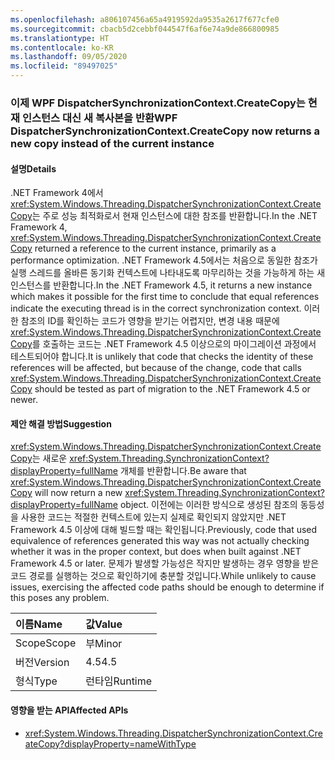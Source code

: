 ```yaml
---
ms.openlocfilehash: a806107456a65a4919592da9535a2617f677cfe0
ms.sourcegitcommit: cbacb5d2cebbf044547f6af6e74a9de866800985
ms.translationtype: HT
ms.contentlocale: ko-KR
ms.lasthandoff: 09/05/2020
ms.locfileid: "89497025"
---
```

### <a name="wpf-dispatchersynchronizationcontextcreatecopy-now-returns-a-new-copy-instead-of-the-current-instance"></a><span data-ttu-id="dffa1-101">이제 WPF DispatcherSynchronizationContext.CreateCopy는 현재 인스턴스 대신 새 복사본을 반환</span><span class="sxs-lookup"><span data-stu-id="dffa1-101">WPF DispatcherSynchronizationContext.CreateCopy now returns a new copy instead of the current instance</span></span>

#### <a name="details"></a><span data-ttu-id="dffa1-102">설명</span><span class="sxs-lookup"><span data-stu-id="dffa1-102">Details</span></span>

<span data-ttu-id="dffa1-103">.NET Framework 4에서 <xref:System.Windows.Threading.DispatcherSynchronizationContext.CreateCopy>는 주로 성능 최적화로서 현재 인스턴스에 대한 참조를 반환합니다.</span><span class="sxs-lookup"><span data-stu-id="dffa1-103">In the .NET Framework 4, <xref:System.Windows.Threading.DispatcherSynchronizationContext.CreateCopy> returned a reference to the current instance, primarily as a performance optimization.</span></span> <span data-ttu-id="dffa1-104">.NET Framework 4.5에서는 처음으로 동일한 참조가 실행 스레드를 올바른 동기화 컨텍스트에 나타내도록 마무리하는 것을 가능하게 하는 새 인스턴스를 반환합니다.</span><span class="sxs-lookup"><span data-stu-id="dffa1-104">In the .NET Framework 4.5, it returns a new instance which makes it possible for the first time to conclude that equal references indicate the executing thread is in the correct synchronization context.</span></span>  <span data-ttu-id="dffa1-105">이러한 참조의 ID를 확인하는 코드가 영향을 받기는 어렵지만, 변경 내용 때문에 <xref:System.Windows.Threading.DispatcherSynchronizationContext.CreateCopy>를 호출하는 코드는 .NET Framework 4.5 이상으로의 마이그레이션 과정에서 테스트되어야 합니다.</span><span class="sxs-lookup"><span data-stu-id="dffa1-105">It is unlikely that code that checks the identity of these references will be affected, but because of the change, code that calls <xref:System.Windows.Threading.DispatcherSynchronizationContext.CreateCopy> should be tested as part of migration to the .NET Framework 4.5 or newer.</span></span>

#### <a name="suggestion"></a><span data-ttu-id="dffa1-106">제안 해결 방법</span><span class="sxs-lookup"><span data-stu-id="dffa1-106">Suggestion</span></span>

<span data-ttu-id="dffa1-107"><xref:System.Windows.Threading.DispatcherSynchronizationContext.CreateCopy>는 새로운 <xref:System.Threading.SynchronizationContext?displayProperty=fullName> 개체를 반환합니다.</span><span class="sxs-lookup"><span data-stu-id="dffa1-107">Be aware that <xref:System.Windows.Threading.DispatcherSynchronizationContext.CreateCopy> will now return a new <xref:System.Threading.SynchronizationContext?displayProperty=fullName> object.</span></span> <span data-ttu-id="dffa1-108">이전에는 이러한 방식으로 생성된 참조의 동등성을 사용한 코드는 적절한 컨텍스트에 있는지 실제로 확인되지 않았지만 .NET Framework 4.5 이상에 대해 빌드할 때는 확인됩니다.</span><span class="sxs-lookup"><span data-stu-id="dffa1-108">Previously, code that used equivalence of references generated this way was not actually checking whether it was in the proper context, but does when built against .NET Framework 4.5 or later.</span></span>  <span data-ttu-id="dffa1-109">문제가 발생할 가능성은 작지만 발생하는 경우 영향을 받은 코드 경로를 실행하는 것으로 확인하기에 충분할 것입니다.</span><span class="sxs-lookup"><span data-stu-id="dffa1-109">While unlikely to cause issues, exercising the affected code paths should be enough to determine if this poses any problem.</span></span>

| <span data-ttu-id="dffa1-110">이름</span><span class="sxs-lookup"><span data-stu-id="dffa1-110">Name</span></span>    | <span data-ttu-id="dffa1-111">값</span><span class="sxs-lookup"><span data-stu-id="dffa1-111">Value</span></span>       |
|:--------|:------------|
| <span data-ttu-id="dffa1-112">Scope</span><span class="sxs-lookup"><span data-stu-id="dffa1-112">Scope</span></span>   |<span data-ttu-id="dffa1-113">부</span><span class="sxs-lookup"><span data-stu-id="dffa1-113">Minor</span></span>|
|<span data-ttu-id="dffa1-114">버전</span><span class="sxs-lookup"><span data-stu-id="dffa1-114">Version</span></span>|<span data-ttu-id="dffa1-115">4.5</span><span class="sxs-lookup"><span data-stu-id="dffa1-115">4.5</span></span>|
|<span data-ttu-id="dffa1-116">형식</span><span class="sxs-lookup"><span data-stu-id="dffa1-116">Type</span></span>|<span data-ttu-id="dffa1-117">런타임</span><span class="sxs-lookup"><span data-stu-id="dffa1-117">Runtime</span></span>|

#### <a name="affected-apis"></a><span data-ttu-id="dffa1-118">영향을 받는 API</span><span class="sxs-lookup"><span data-stu-id="dffa1-118">Affected APIs</span></span>

- <xref:System.Windows.Threading.DispatcherSynchronizationContext.CreateCopy?displayProperty=nameWithType>

<!--

#### Affected APIs

- `M:System.Windows.Threading.DispatcherSynchronizationContext.CreateCopy`

-->
